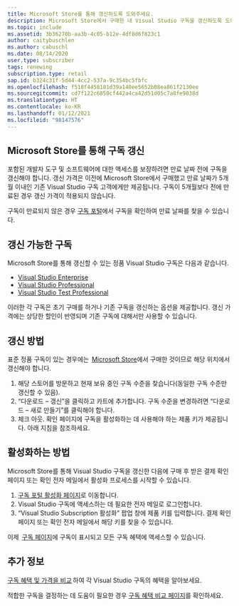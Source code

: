 ```yaml
---
title: Microsoft Store를 통해 갱신하도록 도와주세요.
description: Microsoft Store에서 구매한 내 Visual Studio 구독을 갱신하도록 도와주세요.
ms.topic: include
ms.assetid: 3b36270b-aa3b-4c05-b12e-4df8d6f823c1
author: caitybuschlen
ms.author: cabuschl
ms.date: 08/14/2020
user.type: subscriber
tags: renewing
subscription.type: retail
sap.id: b324c31f-5d44-4cc2-537a-9c354bc5fbfc
ms.openlocfilehash: f518f4458181d39a140ee5652b08ea861f2130ee
ms.sourcegitcommit: cd7f122c6850cf442a4ca42d51d05c7a8fe9038d
ms.translationtype: HT
ms.contentlocale: ko-KR
ms.lasthandoff: 01/12/2021
ms.locfileid: "98147576"
---
```

## <a name="renewing-subscriptions-through-microsoft-store"></a>Microsoft Store를 통해 구독 갱신 

포함된 개발자 도구 및 소프트웨어에 대한 액세스를 보장하려면 만료 날짜 전에 구독을 갱신해야 합니다. 갱신 가격은 이전에 Microsoft Store에서 구매했고 만료 날짜가 5개월 이내인 기존 Visual Studio 구독 고객에게만 제공됩니다. 구독이 5개월보다 전에 만료된 경우 갱신 가격이 적용되지 않습니다. 

구독이 만료되지 않은 경우 [구독 포털](https://my.visualstudio.com/subscriptions)에서 구독을 확인하여 만료 날짜를 찾을 수 있습니다. 

## <a name="subscriptions-available-for-renewal"></a>갱신 가능한 구독

Microsoft Store를 통해 갱신할 수 있는 정품 Visual Studio 구독은 다음과 같습니다. 

* [Visual Studio Enterprise](https://www.microsoft.com/en-us/p/visual-studio-enterprise-subscription/DG7GMGF0DST4/0003?rtc=1&activetab=pivot:overviewtab) 
* [Visual Studio Professional](https://www.microsoft.com/p/visual-studio-professional-subscription/dg7gmgf0dst3?activetab=pivot%3aoverviewtab) 
* [Visual Studio Test Professional](https://www.microsoft.com/p/visual-studio-test-professional-subscription/dg7gmgf0dst6?activetab=pivot%3aoverviewtab) 

이러한 각 구독은 초기 구매를 하거나 기존 구독을 갱신하는 옵션을 제공합니다. 갱신 가격에는 상당한 할인이 반영되며 기존 구독에 대해서만 사용할 수 있습니다.  

## <a name="how-to-renew"></a>갱신 방법 

표준 정품 구독이 있는 경우에는  [Microsoft Store](https://www.microsoft.com/store)에서 구매한 것이므로 해당 위치에서 갱신해야 합니다.  

1. 해당 스토어를 방문하고 현재 보유 중인 구독 수준을 찾습니다(동일한 구독 수준만 갱신할 수 있음). 
1. “다운로드 – 갱신”을 클릭하고 카트에 추가합니다. 구독 수준을 변경하려면 “다운로드 – 새로 만들기”를 클릭해야 합니다.  
1. 체크 아웃. 확인 페이지에 구독을 활성화하는 데 사용해야 하는 제품 키가 제공됩니다. 아래 지침을 참조하세요. 

## <a name="how-to-activate"></a>활성화하는 방법  

Microsoft Store를 통해 Visual Studio 구독을 갱신한 다음에 구매 후 받은 결제 확인 페이지 또는 확인 전자 메일에서 활성화 프로세스를 시작할 수 있습니다. 

1. [구독 포털 활성화 페이지](https://my.visualstudio.com/subscriptions/activate)로 이동합니다. 
1. Visual Studio 구독에 액세스하는 데 필요한 전자 메일로 로그인합니다. 
1. “Visual Studio Subscription 활성화” 팝업 창에 제품 키를 입력합니다. 결제 확인 페이지 또는 확인 전자 메일에서 해당 키를 찾을 수 있습니다. 

이제  [구독 페이지](https://my.visualstudio.com/subscriptions)에 구독이 표시되고 모든 구독 혜택에 액세스할 수 있습니다. 

## <a name="more-information"></a>추가 정보 

[구독 혜택 및 가격을 비교](https://visualstudio.microsoft.com/vs/pricing/) 하여 각 Visual Studio 구독의 혜택을 알아보세요. 

적합한 구독을 결정하는 데 도움이 필요한 경우 [구독 혜택 비교 페이지](https://visualstudio.microsoft.com/vs/benefits/)를 확인하세요.